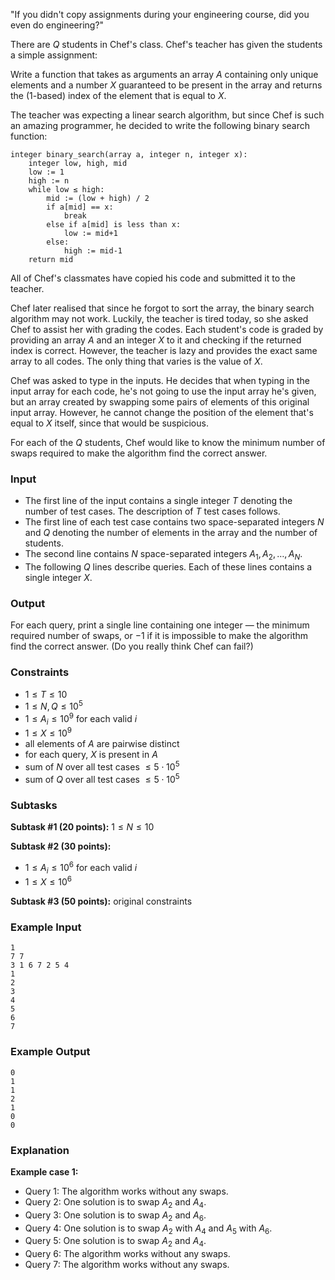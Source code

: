 "If you didn't copy assignments during your engineering course, did you even do engineering?"

There are $Q$ students in Chef's class. Chef's teacher has given the students a simple assignment:

Write a function that takes as arguments an array $A$ containing only unique elements and a number $X$ guaranteed to be present in the array and returns the ($1$-based) index of the element that is equal to $X$.

The teacher was expecting a linear search algorithm, but since Chef is such an amazing programmer, he decided to write the following binary search function:

```
integer binary_search(array a, integer n, integer x):
    integer low, high, mid
    low := 1
    high := n
    while low ≤ high:
        mid := (low + high) / 2
        if a[mid] == x:
            break
        else if a[mid] is less than x:
            low := mid+1
        else:
            high := mid-1
    return mid
```

All of Chef's classmates have copied his code and submitted it to the teacher.

Chef later realised that since he forgot to sort the array, the binary search algorithm may not work. Luckily, the teacher is tired today, so she asked Chef to assist her with grading the codes. Each student's code is graded by providing an array $A$ and an integer $X$ to it and checking if the returned index is correct. However, the teacher is lazy and provides the exact same array to all codes. The only thing that varies is the value of $X$.

Chef was asked to type in the inputs. He decides that when typing in the input array for each code, he's not going to use the input array he's given, but an array created by swapping some pairs of elements of this original input array. However, he cannot change the position of the element that's equal to $X$ itself, since that would be suspicious.

For each of the $Q$ students, Chef would like to know the minimum number of swaps required to make the algorithm find the correct answer.

### Input
- The first line of the input contains a single integer $T$ denoting the number of test cases. The description of $T$ test cases follows.
- The first line of each test case contains two space-separated integers $N$ and $Q$ denoting the number of elements in the array and the number of students.
- The second line contains $N$ space-separated integers $A_1, A_2, \dots, A_N$.
- The following $Q$ lines describe queries. Each of these lines contains a single integer $X$.

### Output
For each query, print a single line containing one integer — the minimum required number of swaps, or $-1$ if it is impossible to make the algorithm find the correct answer. (Do you really think Chef can fail?)

### Constraints 
- $1 \le T \le 10$
- $1 \le N, Q \le 10^5$
- $1 \le A_i \le 10^9$ for each valid $i$
- $1 \le X \le 10^9$
- all elements of $A$ are pairwise distinct
- for each query, $X$ is present in $A$
- sum of $N$ over all test cases $\le 5\cdot10^5$
- sum of $Q$ over all test cases $\le 5\cdot10^5$

### Subtasks
**Subtask #1 (20 points):** $1 \le N \le 10$

**Subtask #2 (30 points):**
- $1 \le A_i \le 10^6$ for each valid $i$
- $1 \le X \le 10^6$

**Subtask #3 (50 points):** original constraints

### Example Input
```
1
7 7
3 1 6 7 2 5 4
1
2
3
4
5
6
7
```

### Example Output
```
0
1
1
2
1
0
0
```

### Explanation
**Example case 1:**
- Query 1: The algorithm works without any swaps.
- Query 2: One solution is to swap $A_2$ and $A_4$.
- Query 3: One solution is to swap $A_2$ and $A_6$.
- Query 4: One solution is to swap $A_2$ with $A_4$ and $A_5$ with $A_6$.
- Query 5: One solution is to swap $A_2$ and $A_4$.
- Query 6: The algorithm works without any swaps.
- Query 7: The algorithm works without any swaps.

